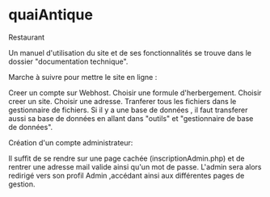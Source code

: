 # quaiAntique
Restaurant

Un manuel d'utilisation du site et de ses fonctionnalités se trouve dans le dossier "documentation technique".

Marche à suivre pour mettre le site en ligne :

Creer un compte sur Webhost. Choisir une formule d'herbergement. Choisir creer un site. Choisir une adresse. Tranferer tous les fichiers dans le gestionnaire de fichiers. Si il y a une base de données , il faut transferer aussi sa base de données en allant dans "outils" et "gestionnaire de base de données".

Création d'un compte administrateur:

Il suffit de se rendre sur une page cachée (inscriptionAdmin.php) et de rentrer une adresse mail valide ainsi qu'un mot de passe.
L'admin sera alors redirigé vers son profil Admin ,accédant ainsi aux différentes pages de gestion.


